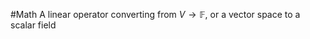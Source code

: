 #Math 
A linear operator converting from $\displaystyle V\rightarrow \mathbb{F}$, or a vector space to a scalar field